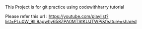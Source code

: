 This Project is for git practice using codewithharry tutorial

Please refer this url : https://youtube.com/playlist?list=PLu0W_9lII9agwhy658ZPA0MTStKUJTWPi&feature=shared
